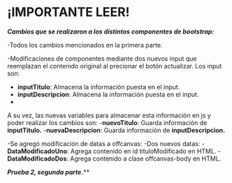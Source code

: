 # ¡IMPORTANTE LEER!

***Cambios que se realizaron a los distintos componentes de bootstrap:***

-Todos los cambios mencionados en la primera parte.

-Modificaciones de componentes mediante dos nuevos input que reemplazan el contenido original al precionar el botón actualizar. Los input son:

  - **inputTitulo**: Almacena la información puesta en el input.
  - **inputDescripcion**: Almacena la información puesta en el input.
  - 
  A su vez, las nuevas variables para almacenar esta información en js y poder realizar los cambios son:
  -**nuevoTitulo**: Guarda información de **inputTitulo.**
  -**nuevaDescripcion**: Guarda información de **inputDescripcion.**
   

-Se agregó modificación de datas a offcanvas:
  -Dos nuevos datas:
     - **DataModificadoUno**: Agrega contenido en id tituloModificado en HTML.
     -**DataModificadoDos**: Agrega contenido a clase offcanvas-body en HTML.

***Prueba 2, segunda parte.*****
